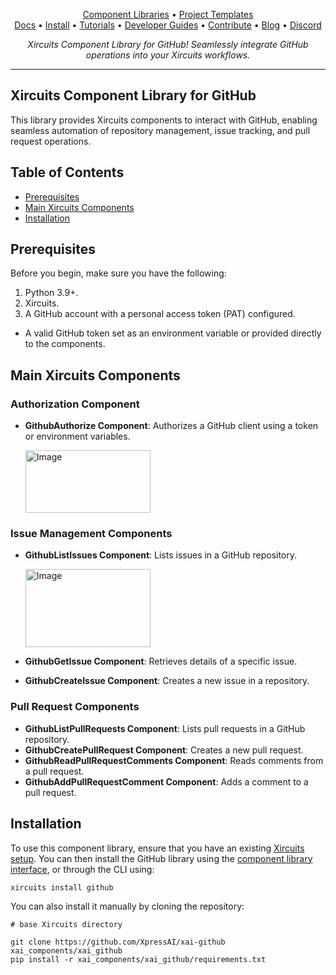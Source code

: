 <p align="center">
  <a href="https://github.com/XpressAI/xircuits/tree/master/xai_components#xircuits-component-library-list">Component Libraries</a> •
  <a href="https://github.com/XpressAI/xircuits/tree/master/project-templates#xircuits-project-templates-list">Project Templates</a>
  <br>
  <a href="https://xircuits.io/">Docs</a> •
  <a href="https://xircuits.io/docs/Installation">Install</a> •
  <a href="https://xircuits.io/docs/category/tutorials">Tutorials</a> •
  <a href="https://xircuits.io/docs/category/developer-guide">Developer Guides</a> •
  <a href="https://github.com/XpressAI/xircuits/blob/master/CONTRIBUTING.md">Contribute</a> •
  <a href="https://www.xpress.ai/blog/">Blog</a> •
  <a href="https://discord.com/invite/vgEg2ZtxCw">Discord</a>
</p>

<p align="center"><i>Xircuits Component Library for GitHub! Seamlessly integrate GitHub operations into your Xircuits workflows.</i></p>

---

## Xircuits Component Library for GitHub

This library provides Xircuits components to interact with GitHub, enabling seamless automation of repository management, issue tracking, and pull request operations.

## Table of Contents

- [Prerequisites](#prerequisites)
- [Main Xircuits Components](#main-xircuits-components)
- [Installation](#installation)

## Prerequisites

Before you begin, make sure you have the following:

1. Python 3.9+.
2. Xircuits.
3. A GitHub account with a personal access token (PAT) configured.
- A valid GitHub token set as an environment variable or provided directly to the components.


## Main Xircuits Components

### Authorization Component
- **GithubAuthorize Component**: Authorizes a GitHub client using a token or environment variables.

    <img src="https://github.com/user-attachments/assets/a27f52e0-64c8-4f4c-9e0b-d1755e16eb5f" alt="Image" width="200" height="100" />

### Issue Management Components
- **GithubListIssues Component**: Lists issues in a GitHub repository.

    <img src="https://github.com/user-attachments/assets/4981e456-1847-4046-a770-93c421497e9f" alt="Image" width="200" height="125" />

- **GithubGetIssue Component**: Retrieves details of a specific issue.
- **GithubCreateIssue Component**: Creates a new issue in a repository.

### Pull Request Components
- **GithubListPullRequests Component**: Lists pull requests in a GitHub repository.
- **GithubCreatePullRequest Component**: Creates a new pull request.
- **GithubReadPullRequestComments Component**: Reads comments from a pull request.
- **GithubAddPullRequestComment Component**: Adds a comment to a pull request.

## Installation

To use this component library, ensure that you have an existing [Xircuits setup](https://xircuits.io/docs/main/Installation). You can then install the GitHub library using the [component library interface](https://xircuits.io/docs/component-library/installation#installation-using-the-xircuits-library-interface), or through the CLI using:

```
xircuits install github
```

You can also install it manually by cloning the repository:

```
# base Xircuits directory

git clone https://github.com/XpressAI/xai-github xai_components/xai_github
pip install -r xai_components/xai_github/requirements.txt
```

